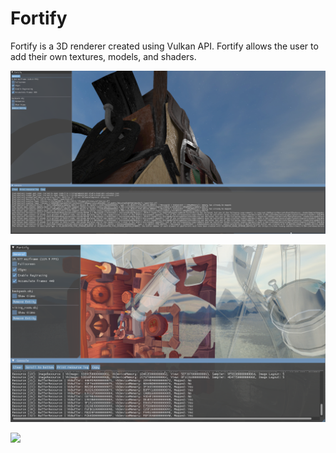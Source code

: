 # Fortify

Fortify is a 3D renderer created using Vulkan API. Fortify allows the user to add their own textures, models, and shaders.

![](https://github.com/Shivar-J/Fortify/blob/master/Demo/Fortify_CGH9qOZ959.png)

![](https://github.com/Shivar-J/Fortify/blob/master/Demo/Fortify_BtF6s82R3y.png)

![](https://github.com/Shivar-J/Fortify/blob/master/Demo/Fortify_UpJy3FCivx.gif)
